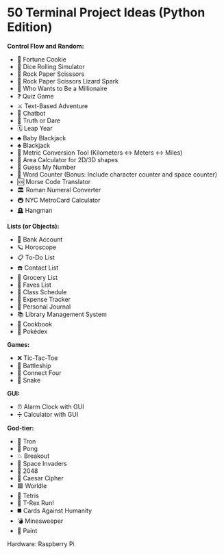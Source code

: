 # 50 Terminal Project Ideas (Python Edition)

**Control Flow and Random:**

- 🥠 Fortune Cookie
- 🎲 Dice Rolling Simulator
- 🫱 Rock Paper Scisssors
- 🫱 Rock Paper Scissors Lizard Spark
- 🤑 Who Wants to Be a Millionaire
- ❓ Quiz Game
- ⚔️ Text-Based Adventure
- 🤖 Chatbot
- 🙈 Truth or Dare
- 🗓 Leap Year
- ♣️ Baby Blackjack
- ♣️ Blackjack
- 📏 Metric Conversion Tool (Kilometers <-> Meters <-> Miles)
- 📐 Area Calculator for 2D/3D shapes
- 🔢 Guess My Number
- 🔡 Word Counter (Bonus: Include character counter and space counter)
- 🆘 Morse Code Translator
- 🏛 Roman Numeral Converter
- 🚇 NYC MetroCard Calculator
- 🪦 Hangman

**Lists (or Objects):**

- 🏦 Bank Account
- 🪐 Horoscope
- 📋 To-Do List
- ☎️ Contact List
- 🛒 Grocery List
- 💖 Faves List
- 📝 Class Schedule
- 💸 Expense Tracker
- 📓 Personal Journal
- 📚 Library Management System
- 🍲 Cookbook
- 🔎 Pokédex

**Games:**

- ❌ Tic-Tac-Toe
- 🚢 Battleship
- 🔴 Connect Four
- 🐍 Snake

**GUI:**

- ⏰ Alarm Clock with GUI
- ➗ Calculator with GUI

**God-tier:**

- 💨 Tron
- 🏓 Pong
- 💥 Breakout
- 👾 Space Invaders
- 🧠 2048
- 🔐 Caesar Cipher
- 🟩 Worldle
- 🧱 Tetris
- 🦖 T-Rex Run!
- ◼️ Cards Against Humanity
- 💣 Minesweeper
- 🎨 Paint

Hardware: Raspberry Pi


